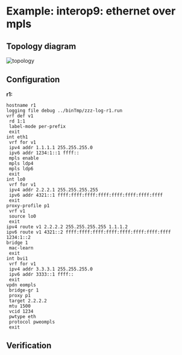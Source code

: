 # Example: interop9: ethernet over mpls

## **Topology diagram**

![topology](/img/intop9-ldp02.tst.png)

## **Configuration**

**r1:**
```
hostname r1
logging file debug ../binTmp/zzz-log-r1.run
vrf def v1
 rd 1:1
 label-mode per-prefix
 exit
int eth1
 vrf for v1
 ipv4 addr 1.1.1.1 255.255.255.0
 ipv6 addr 1234:1::1 ffff::
 mpls enable
 mpls ldp4
 mpls ldp6
 exit
int lo0
 vrf for v1
 ipv4 addr 2.2.2.1 255.255.255.255
 ipv6 addr 4321::1 ffff:ffff:ffff:ffff:ffff:ffff:ffff:ffff
 exit
proxy-profile p1
 vrf v1
 source lo0
 exit
ipv4 route v1 2.2.2.2 255.255.255.255 1.1.1.2
ipv6 route v1 4321::2 ffff:ffff:ffff:ffff:ffff:ffff:ffff:ffff 1234:1::2
bridge 1
 mac-learn
 exit
int bvi1
 vrf for v1
 ipv4 addr 3.3.3.1 255.255.255.0
 ipv6 addr 3333::1 ffff::
 exit
vpdn eompls
 bridge-gr 1
 proxy p1
 target 2.2.2.2
 mtu 1500
 vcid 1234
 pwtype eth
 protocol pweompls
 exit
```

## **Verification**
